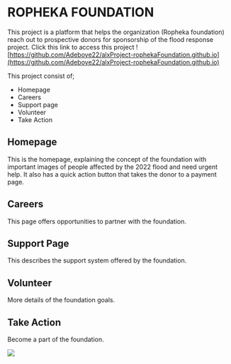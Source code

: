 # ROPHEKA FOUNDATION
This project is a platform that helps the organization (Ropheka foundation) reach out to prospective donors for sponsorship of the flood response project. Click this link to access this project ![https://github.com/Adeboye22/alxProject-rophekaFoundation.github.io](https://github.com/Adeboye22/alxProject-rophekaFoundation.github.io)

This project consist of;
- Homepage
- Careers
- Support page
- Volunteer
- Take Action

## Homepage
This is the homepage, explaining the concept of the foundation with important images of people affected by the 2022 flood and need urgent help. It also has a quick action button that takes the donor to a payment page.

## Careers
This page offers opportunities to partner with the foundation.

## Support Page
This describes the support system offered by the foundation.

## Volunteer
More details of the foundation goals.

## Take Action
Become a part of the foundation.


![](https://github.com/Adeboye22/alxProject-rophekaFoundation.github.io/blob/bea46069b1325a45b69cfcbd5a6ca69ca05427da/Screenshot%20(12).png)
